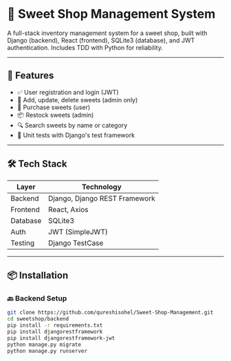 # 🍬 Sweet Shop Management System

A full-stack inventory management system for a sweet shop, built with Django (backend), React (frontend), SQLite3 (database), and JWT authentication. Includes TDD with Python for reliability.

---

## 🚀 Features

- ✅ User registration and login (JWT)
- 🧁 Add, update, delete sweets (admin only)
- 🛒 Purchase sweets (user)
- 📦 Restock sweets (admin)
- 🔍 Search sweets by name or category
- 🧪 Unit tests with Django's test framework

---

## 🛠️ Tech Stack

| Layer       | Technology               |
|------------|--------------------------|
| Backend     | Django, Django REST Framework |
| Frontend    | React, Axios             |
| Database    | SQLite3                  |
| Auth        | JWT (SimpleJWT)          |
| Testing     | Django TestCase          |

---

## 📦 Installation

### 🔙 Backend Setup

```bash
git clone https://github.com/qureshisohel/Sweet-Shop-Management.git
cd sweetshop/backend
pip install -r requirements.txt
pip install djangorestframework
pip install djangorestframework-jwt
python manage.py migrate
python manage.py runserver

